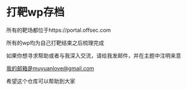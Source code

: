 # 打靶wp存档

所有的靶场都位于https://portal.offsec.com

所有的wp均为自己打靶结束之后梳理完成

如果你想寻求帮助或者与我深入交流，请给我发邮件，并在主题中注明来意

我的邮箱是muyuanlove@gmail.com

希望这个仓库可以帮助到大家